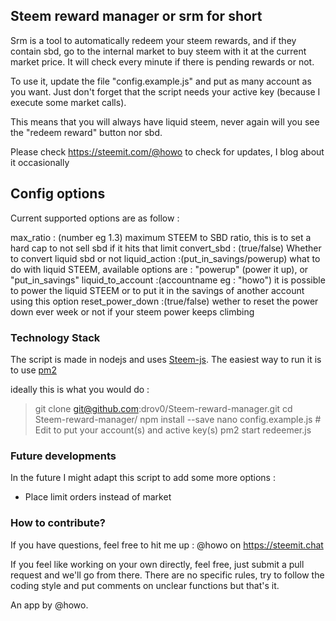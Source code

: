 ##  Steem reward manager or srm for short

Srm is a tool to automatically redeem your steem rewards, and if they contain sbd, go to the internal market to buy steem with it at the current market price. It will check every minute if there is pending rewards or not.

To use it, update the file "config.example.js" and put as many account as you want. Just don't forget that the script needs your active key (because I execute some market calls).

This means that you will always have liquid steem, never again will you see the "redeem reward" button nor sbd.  

Please check https://steemit.com/@howo to check for updates, I blog about it occasionally 

## Config options 

Current supported options are as follow : 


max_ratio : (number eg 1.3) maximum STEEM to SBD ratio, this is to set a hard cap to not sell sbd if it hits that limit
convert_sbd : (true/false) Whether to convert liquid sbd or not
liquid_action :(put_in_savings/powerup) what to do with liquid STEEM, available options are : "powerup" (power it up), or "put_in_savings"
liquid_to_account :(accountname eg : "howo") it is possible to power the liquid STEEM  or to put it in the savings of another account using this option 
reset_power_down :(true/false) wether to reset the power down ever week or not if your steem power keeps climbing 

### Technology Stack

The script is made in nodejs and uses [Steem-js](https://github.com/steemit/steem-js). The easiest way to run it is to use [pm2](http://pm2.keymetrics.io/) 

ideally this is what you would do :

> git clone git@github.com:drov0/Steem-reward-manager.git
> cd Steem-reward-manager/
> npm install --save 
> nano config.example.js # Edit to put your account(s) and active key(s)
> pm2 start redeemer.js

### Future developments 

In the future I might adapt this script to add some more options :

- Place limit orders instead of market

### How to contribute?

If you have questions, feel free to hit me up : @howo on https://steemit.chat 

If you feel like working on your own directly, feel free, just submit a pull request and we'll go from there. There are no specific rules, try to follow the coding style and put comments on unclear functions but that's it. 


An app by @howo.
